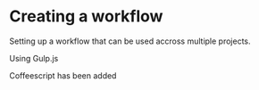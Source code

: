 # Creating a workflow

Setting up a workflow that can be used accross multiple projects.

Using Gulp.js

Coffeescript has been added


